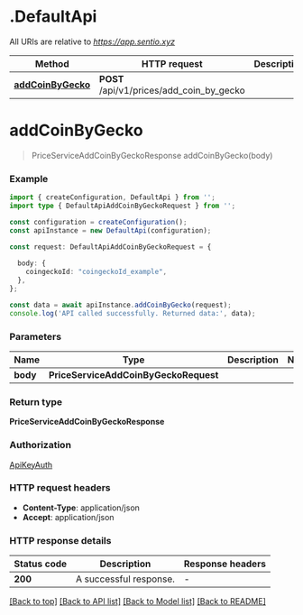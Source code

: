# .DefaultApi

All URIs are relative to *https://app.sentio.xyz*

Method | HTTP request | Description
------------- | ------------- | -------------
[**addCoinByGecko**](DefaultApi.md#addCoinByGecko) | **POST** /api/v1/prices/add_coin_by_gecko | 


# **addCoinByGecko**
> PriceServiceAddCoinByGeckoResponse addCoinByGecko(body)


### Example


```typescript
import { createConfiguration, DefaultApi } from '';
import type { DefaultApiAddCoinByGeckoRequest } from '';

const configuration = createConfiguration();
const apiInstance = new DefaultApi(configuration);

const request: DefaultApiAddCoinByGeckoRequest = {
  
  body: {
    coingeckoId: "coingeckoId_example",
  },
};

const data = await apiInstance.addCoinByGecko(request);
console.log('API called successfully. Returned data:', data);
```


### Parameters

Name | Type | Description  | Notes
------------- | ------------- | ------------- | -------------
 **body** | **PriceServiceAddCoinByGeckoRequest**|  |


### Return type

**PriceServiceAddCoinByGeckoResponse**

### Authorization

[ApiKeyAuth](README.md#ApiKeyAuth)

### HTTP request headers

 - **Content-Type**: application/json
 - **Accept**: application/json


### HTTP response details
| Status code | Description | Response headers |
|-------------|-------------|------------------|
**200** | A successful response. |  -  |

[[Back to top]](#) [[Back to API list]](README.md#documentation-for-api-endpoints) [[Back to Model list]](README.md#documentation-for-models) [[Back to README]](README.md)


